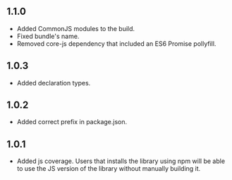 ## 1.1.0
- Added CommonJS modules to the build.
- Fixed bundle's name.
- Removed core-js dependency that included an ES6 Promise pollyfill.

## 1.0.3
- Added declaration types.

## 1.0.2
- Added correct prefix in package.json.

## 1.0.1

- Added js coverage. Users that installs the library using npm will be able to use the JS version of the library without manually building it.